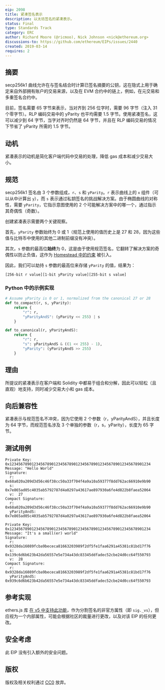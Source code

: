 ```yaml
---
eip: 2098
title: 紧凑签名表示
description: 以太坊签名的紧凑表示。
status: Final
type: Standards Track
category: ERC
author: Richard Moore (@ricmoo), Nick Johnson <nick@ethereum.org>
discussions-to: https://github.com/ethereum/EIPs/issues/2440
created: 2019-03-14
requires: 2
---
```



## 摘要

secp256k1 曲线允许在与签名结合时计算已签名摘要的公钥，这在隐式上用于确定来自外部拥有账户的交易来源，以及在 EVM 合约中的链上，例如，在元交易和多重签名合约中。

目前，签名需要 65 字节来表示，当对齐到 256 位字时，需要 96 字节（注入 31 个零字节）。RLP 编码交易中的 yParity 也平均需要 1.5 字节。使用紧凑签名，这可以减少到 64 字节，当字对齐时仍然是 64 字节，并且在 RLP 编码交易的情况下节省了 yParity 所需的 1.5 字节。

## 动机

紧凑表示的动机是简化客户端代码中交易的处理，降低 gas 成本和减少交易大小。


## 规范

secp256k1 签名由 3 个参数组成，`r`、`s` 和 `yParity`。`r` 表示曲线上的 `x` 组件（可以从中计算出 `y`），而 `s` 表示通过私钥签名的挑战解决方案。由于椭圆曲线的对称性，需要 `yParity`，它指示意图使用的 2 个可能解决方案中的哪一个，通过指示其奇偶性（奇数）。

创建紧凑表示需要两个关键观察。

首先，`yParity` 参数始终为 0 或 1（规范上使用的值历史上是 27 和 28，因为这些值与比特币中使用的其他二进制前缀没有冲突）。

其次，`s` 参数的最高位**始终**为 0，这是由于使用规范签名，它翻转了解决方案的奇偶性以防止负值，这作为 [Homestead 中的约束](./eip-2.md) 被引入。

因此，我们可以劫持 `s` 参数的最高位来存储 `yParity` 的值，结果为：

```
[256-bit r value][1-bit yParity value][255-bit s value]
```


### Python 中的示例实现

```python
# Assume yParity is 0 or 1, normalized from the canonical 27 or 28
def to_compact(r, s, yParity):
    return {
        "r": r,
        "yParityAndS": (yParity << 255) | s
    }

def to_canonical(r, yParityAndS):
    return {
        "r": r,
        "s": yParityAndS & ((1 << 255) - 1),
        "yParity": (yParityAndS >> 255)
    }
```


## 理由

所提议的紧凑表示在客户端和 Solidity 中都易于组合和分解，因此可以轻松（且直观）地支持，同时减少交易大小和 gas 成本。


## 向后兼容性

紧凑表示与规范签名不冲突，因为它使用 2 个参数（r，yParityAndS），并且长度为 64 字节，而规范签名涉及 3 个单独的参数（r，s，yParity），长度为 65 字节。


## 测试用例

```
Private Key: 0x1234567890123456789012345678901234567890123456789012345678901234
Message: "Hello World"
Signature:
  r:  0x68a020a209d3d56c46f38cc50a33f704f4a9a10a59377f8dd762ac66910e9b90
  s:  0x7e865ad05c4035ab5792787d4a0297a43617ae897930a6fe4d822b8faea52064
  v:  27
Compact Signature:
  r:           0x68a020a209d3d56c46f38cc50a33f704f4a9a10a59377f8dd762ac66910e9b90
  yParityAndS: 0x7e865ad05c4035ab5792787d4a0297a43617ae897930a6fe4d822b8faea52064
```

```
Private Key: 0x1234567890123456789012345678901234567890123456789012345678901234
Message: "It's a small(er) world"
Signature:
  r:  0x9328da16089fcba9bececa81663203989f2df5fe1faa6291a45381c81bd17f76
  s:  0x139c6d6b623b42da56557e5e734a43dc83345ddfadec52cbe24d0cc64f550793
  v:  28
Compact Signature:
  r:           0x9328da16089fcba9bececa81663203989f2df5fe1faa6291a45381c81bd17f76
  yParityAndS: 0x939c6d6b623b42da56557e5e734a43dc83345ddfadec52cbe24d0cc64f550793  
```


## 参考实现

ethers.js 库 [在 v5 中支持此功能](https://github.com/ethers-io/ethers.js/blob/ethers-v5-beta/packages/bytes/src.ts/index.ts#L323)，作为分割签名的非官方属性（即 `sig._vs`），但应视为一个内部属性，可能会根据社区的裁量进行更改，以及对该 EIP 的任何更改。


## 安全考虑

此 EIP 没有引入额外的安全问题。


## 版权

版权及相关权利通过 [CC0](../LICENSE.md) 放弃。